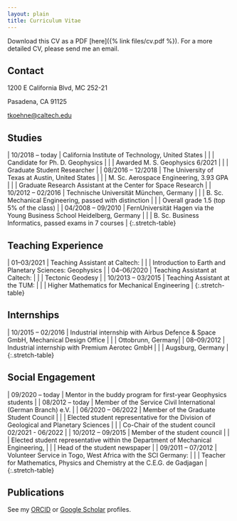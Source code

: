 ```yaml
---
layout: plain
title: Curriculum Vitae
---
```


Download this CV as a PDF [here]({% link files/cv.pdf %}).
For a more detailed CV, please send me an email.

## Contact

1200 E California Blvd, MC 252-21

Pasadena, CA 91125

tkoehne@caltech.edu

## Studies

| 10/2018 – today | California Institute of Technology, United States |
|  | Candidate for Ph. D. Geophysics |
|  | Awarded M. S. Geophysics 6/2021 |
|  | Graduate Student Researcher |
| 08/2016 – 12/2018 | The University of Texas at Austin, United States |
|  | M. Sc. Aerospace Engineering, 3.93 GPA |
|  | Graduate Research Assistant at the Center for Space Research |
| 10/2012 – 02/2016 | Technische Universität München, Germany |
|  | B. Sc. Mechanical Engineering, passed with distinction |
|  | Overall grade 1.5 (top 5% of the class) |
| 04/2008 – 09/2010 | FernUniversität Hagen via the Young Business School Heidelberg, Germany |
|  | B. Sc. Business Informatics, passed exams in 7 courses |
{:.stretch-table}

## Teaching Experience

| 01–03/2021 | Teaching Assistant at Caltech: |
|  | Introduction to Earth and Planetary Sciences: Geophysics |
| 04–06/2020 | Teaching Assistant at Caltech: |
|  | Tectonic Geodesy |
| 10/2013 – 03/2015 | Teaching Assistant at the TUM: |
|  | Higher Mathematics for Mechanical Engineering |
{:.stretch-table}

## Internships

| 10/2015 – 02/2016 | Industrial internship with Airbus Defence & Space GmbH, Mechanical Design Office |
|  | Ottobrunn, Germany|
| 08–09/2012 | Industrial internship with Premium Aerotec GmbH |
|  | Augsburg, Germany |
{:.stretch-table}

## Social Engagement

| 09/2020 – today | Mentor in the buddy program for first-year Geophysics students |
| 08/2012 – today | Member of the Service Civil International (German Branch) e.V. |
| 06/2020 – 06/2022 | Member of the Graduate Student Council |
|  | Elected student representative for the Division of Geological and Planetary Sciences |
|  | Co-Chair of the student council 02/2021 - 06/2022 |
| 10/2012 – 09/2015 | Member of the student council |
|  | Elected student representative within the Department of Mechanical Engineering, |
|  | Head of the student newspaper |
| 09/2011 – 07/2012 | Volunteer Service in Togo, West Africa with the SCI Germany: |
|  | Teacher for Mathematics, Physics and Chemistry at the C.E.G. de Gadjagan |
{:.stretch-table}

## Publications

See my [ORCID](https://orcid.org/0000-0002-8400-7255) or
[Google Scholar](https://scholar.google.com/citations?user=1Un3svkAAAAJ) profiles.
